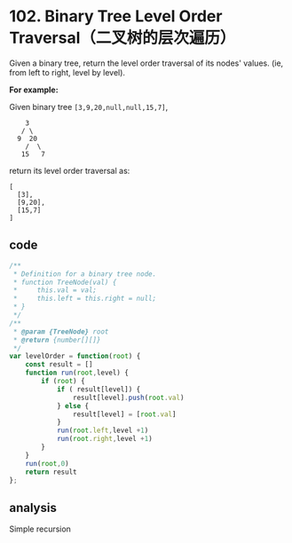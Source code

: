 # 102. Binary Tree Level Order Traversal（二叉树的层次遍历）

Given a binary tree, return the level order traversal of its nodes' values. (ie, from left to right, level by level).

**For example:**

Given binary tree `[3,9,20,null,null,15,7]`,

```
    3
   / \
  9  20
    /  \
   15   7
```

return its level order traversal as:

```
[
  [3],
  [9,20],
  [15,7]
]
```

## code

```js
/**
 * Definition for a binary tree node.
 * function TreeNode(val) {
 *     this.val = val;
 *     this.left = this.right = null;
 * }
 */
/**
 * @param {TreeNode} root
 * @return {number[][]}
 */
var levelOrder = function(root) {
    const result = []
    function run(root,level) {
        if (root) {
            if ( result[level]) {
                result[level].push(root.val)
            } else {
                result[level] = [root.val]
            }
            run(root.left,level +1)
            run(root.right,level +1)
        }
    }
    run(root,0)
    return result
};
```

## analysis

Simple recursion